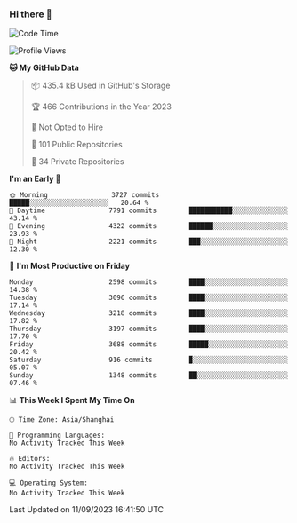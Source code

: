 ### Hi there 👋

<!--
**qbosen/qbosen** is a ✨ _special_ ✨ repository because its `README.md` (this file) appears on your GitHub profile.

Here are some ideas to get you started:

- 🔭 I’m currently working on ...
- 🌱 I’m currently learning ...
- 👯 I’m looking to collaborate on ...
- 🤔 I’m looking for help with ...
- 💬 Ask me about ...
- 📫 How to reach me: ...
- 😄 Pronouns: ...
- ⚡ Fun fact: ...
-->

<!--START_SECTION:waka-->
![Code Time](http://img.shields.io/badge/Code%20Time-2%2C111%20hrs%2036%20mins-blue)

![Profile Views](http://img.shields.io/badge/Profile%20Views-0-blue)

**🐱 My GitHub Data** 

> 📦 435.4 kB Used in GitHub's Storage 
 > 
> 🏆 466 Contributions in the Year 2023
 > 
> 🚫 Not Opted to Hire
 > 
> 📜 101 Public Repositories 
 > 
> 🔑 34 Private Repositories 
 > 
**I'm an Early 🐤** 

```text
🌞 Morning                3727 commits        █████░░░░░░░░░░░░░░░░░░░░   20.64 % 
🌆 Daytime                7791 commits        ███████████░░░░░░░░░░░░░░   43.14 % 
🌃 Evening                4322 commits        ██████░░░░░░░░░░░░░░░░░░░   23.93 % 
🌙 Night                  2221 commits        ███░░░░░░░░░░░░░░░░░░░░░░   12.30 % 
```
📅 **I'm Most Productive on Friday** 

```text
Monday                   2598 commits        ████░░░░░░░░░░░░░░░░░░░░░   14.38 % 
Tuesday                  3096 commits        ████░░░░░░░░░░░░░░░░░░░░░   17.14 % 
Wednesday                3218 commits        ████░░░░░░░░░░░░░░░░░░░░░   17.82 % 
Thursday                 3197 commits        ████░░░░░░░░░░░░░░░░░░░░░   17.70 % 
Friday                   3688 commits        █████░░░░░░░░░░░░░░░░░░░░   20.42 % 
Saturday                 916 commits         █░░░░░░░░░░░░░░░░░░░░░░░░   05.07 % 
Sunday                   1348 commits        ██░░░░░░░░░░░░░░░░░░░░░░░   07.46 % 
```


📊 **This Week I Spent My Time On** 

```text
🕑︎ Time Zone: Asia/Shanghai

💬 Programming Languages: 
No Activity Tracked This Week

🔥 Editors: 
No Activity Tracked This Week

💻 Operating System: 
No Activity Tracked This Week
```


 Last Updated on 11/09/2023 16:41:50 UTC
<!--END_SECTION:waka-->
